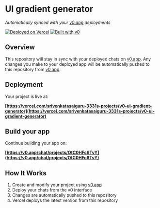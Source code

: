 # UI gradient generator

*Automatically synced with your [v0.app](https://v0.app) deployments*

[![Deployed on Vercel](https://img.shields.io/badge/Deployed%20on-Vercel-black?style=for-the-badge&logo=vercel)](https://vercel.com/srivenkatasaiguru-3331s-projects/v0-ui-gradient-generator)
[![Built with v0](https://img.shields.io/badge/Built%20with-v0.app-black?style=for-the-badge)](https://v0.app/chat/projects/OtC0HFc6TvY)

## Overview

This repository will stay in sync with your deployed chats on [v0.app](https://v0.app).
Any changes you make to your deployed app will be automatically pushed to this repository from [v0.app](https://v0.app).

## Deployment

Your project is live at:

**[https://vercel.com/srivenkatasaiguru-3331s-projects/v0-ui-gradient-generator](https://vercel.com/srivenkatasaiguru-3331s-projects/v0-ui-gradient-generator)**

## Build your app

Continue building your app on:

**[https://v0.app/chat/projects/OtC0HFc6TvY](https://v0.app/chat/projects/OtC0HFc6TvY)**

## How It Works

1. Create and modify your project using [v0.app](https://v0.app)
2. Deploy your chats from the v0 interface
3. Changes are automatically pushed to this repository
4. Vercel deploys the latest version from this repository

